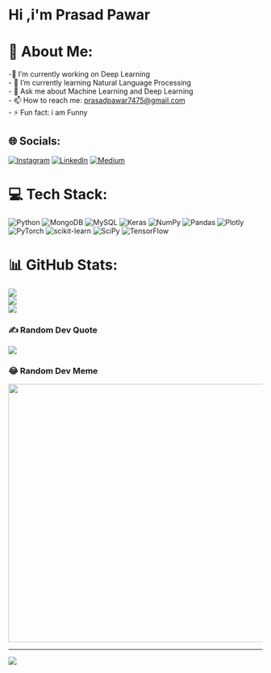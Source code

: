 # Hi ,i'm Prasad Pawar
# 💫 About Me:
-🔭 I’m currently working on  Deep Learning<br>- 🌱 I’m currently learning Natural Language Processing<br>- 💬 Ask me about Machine Learning and Deep Learning<br>- 📫 How to reach me: prasadpawar7475@gmail.com<br>- ⚡ Fun fact: i am Funny


## 🌐 Socials:
[![Instagram](https://img.shields.io/badge/Instagram-%23E4405F.svg?logo=Instagram&logoColor=white)](https://instagram.com/prasad_0419) [![LinkedIn](https://img.shields.io/badge/LinkedIn-%230077B5.svg?logo=linkedin&logoColor=white)](https://linkedin.com/in/prasadpawar7475) [![Medium](https://img.shields.io/badge/Medium-12100E?logo=medium&logoColor=white)](https://medium.com/@prasadpawar7475) 

# 💻 Tech Stack:
![Python](https://img.shields.io/badge/python-3670A0?style=for-the-badge&logo=python&logoColor=ffdd54) ![MongoDB](https://img.shields.io/badge/MongoDB-%234ea94b.svg?style=for-the-badge&logo=mongodb&logoColor=white) ![MySQL](https://img.shields.io/badge/mysql-%2300f.svg?style=for-the-badge&logo=mysql&logoColor=white) ![Keras](https://img.shields.io/badge/Keras-%23D00000.svg?style=for-the-badge&logo=Keras&logoColor=white) ![NumPy](https://img.shields.io/badge/numpy-%23013243.svg?style=for-the-badge&logo=numpy&logoColor=white) ![Pandas](https://img.shields.io/badge/pandas-%23150458.svg?style=for-the-badge&logo=pandas&logoColor=white) ![Plotly](https://img.shields.io/badge/Plotly-%233F4F75.svg?style=for-the-badge&logo=plotly&logoColor=white) ![PyTorch](https://img.shields.io/badge/PyTorch-%23EE4C2C.svg?style=for-the-badge&logo=PyTorch&logoColor=white) ![scikit-learn](https://img.shields.io/badge/scikit--learn-%23F7931E.svg?style=for-the-badge&logo=scikit-learn&logoColor=white) ![SciPy](https://img.shields.io/badge/SciPy-%230C55A5.svg?style=for-the-badge&logo=scipy&logoColor=%white) ![TensorFlow](https://img.shields.io/badge/TensorFlow-%23FF6F00.svg?style=for-the-badge&logo=TensorFlow&logoColor=white)
# 📊 GitHub Stats:
![](https://github-readme-stats.vercel.app/api?username=Prasad3334&theme=radical&hide_border=false&include_all_commits=false&count_private=false)<br/>
![](https://github-readme-streak-stats.herokuapp.com/?user=Prasad3334&theme=radical&hide_border=false)<br/>
![](https://github-readme-stats.vercel.app/api/top-langs/?username=Prasad3334&theme=radical&hide_border=false&include_all_commits=false&count_private=false&layout=compact)

### ✍️ Random Dev Quote
![](https://quotes-github-readme.vercel.app/api?type=horizontal&theme=merko)

### 😂 Random Dev Meme
<img src="https://random-memer.herokuapp.com/" width="512px"/>

---
[![](https://visitcount.itsvg.in/api?id=Prasad3334&icon=0&color=0)](https://visitcount.itsvg.in)
